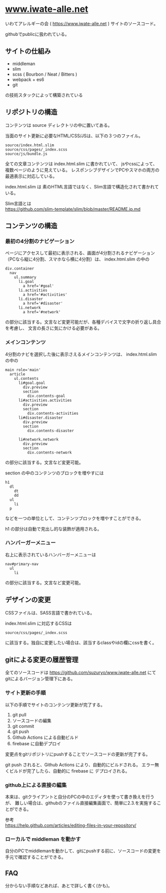 # www.iwate-alle.net

いわてアレルギーの会 ( https://www.iwate-alle.net ) サイトのソースコード。

githubでpublicに扱われている。


## サイトの仕組み

- middleman
- slim
- scss ( Bourbon / Neat / Bitters )
- webpack + es6
- git

の技術スタックによって構築されている


## リポジトリの構造

コンテンツは source ディレクトリの中に置いてある。

当面のサイト更新に必要なHTML/CSS/JSは、以下の３つのファイル。

```
source/index.html.slim
source/css/pages/_index.scss
source/js/bundle.js
```

全ての文章コンテンツは index.html.slim に書かれていて、
jsやcssによって、複数ページのように見えている。
レスポンシブデザインでPCやスマホの両方の最適表示に対応している。

index.html.slim は 素のHTML言語ではなく、Slim言語で構造化されて書かれている。

Slim言語とは  
https://github.com/slim-template/slim/blob/master/README.jp.md


## コンテンツの構造


### 最初の4分割のナビゲーション

ページにアクセスして最初に表示される、画面が4分割されるナビゲーション
（PCなら縦に4分割、スマホなら横に4分割）は、 index.html.slim の中の 

```
div.container
  nav
    ul.summary
      li.goal
        a href='#goal'
      li.activities
        a href='#activities'
      li.disaster
        a href='#disaster'
      li.network
        a href='#network'
```

の部分に該当する。文言など変更可能だが、各種デバイスで文字の折り返し具合を考慮し、
文言の長さに気にかける必要がある。


### メインコンテンツ

4分割のナビを選択した後に表示さえるメインコンテンツは、
index.html.slim の中の

```
main role='main'
  article
    ul.contents
      li#goal.goal
        div.preview
        section
          div.contents-goal
      li#activities.activities
        div.preview
        section
          div.contents-activities
      li#disaster.disaster
        div.preview
        section
          div.contents-disaster

      li#network.network
        div.preview
        section
          div.contents-network
```

の部分に該当する。文言など変更可能。

section の中のコンテンツのブロックを増やすには

```
h1
  dl
    dt
    dd
  ul
    li
  p
```

などを一つの単位として、コンテンツブロックを増やすことができる。

h1 の部分は自動で見出し的な装飾が適用される。


### ハンバーガーメニュー

右上に表示されているハンバーガーメニューは

```
nav#primary-nav
  ul
    li
```

の部分に該当する。文言など変更可能。


## デザインの変更

CSSファイルは、SASS言語で書かれている。

index.html.slim に対応するCSSは

```
source/css/pages/_index.scss
```

に該当する。独自に変更したい場合は、該当するclassやidの欄にcssを書く。


## gitによる変更の履歴管理

全てのソースコードは https://github.com/suzuryo/www.iwate-alle.net にて
gitによるバージョン管理下にある。


### サイト更新の手順

以下の手順でサイトのコンテンツ更新が完了する。

1. git pull
2. ソースコードの編集
3. git commit
4. git push
5. Github Actions による自動ビルド
6. firebase に自動デプロイ

変更点をgitリポジトリにpushすることでソースコードの更新が完了する。

git push されると、Github Actions により、自動的にビルドされる。
エラー無くビルドが完了したら、自動的に firebase に デプロイされる。


### github上による直接の編集

本来は、gitクライアントと自分のPCの中のエディタを使って書き換えを行うが、
難しい場合は、githubのファイル直接編集画面で、簡単に2.3.を実施することができる。

参考  
https://help.github.com/articles/editing-files-in-your-repository/


### ローカルで middleman を動かす

自分のPCでmiddlemanを動かして、gitにpushする前に、ソースコードの変更を
手元で確認することができる。


## FAQ

分からない手順などあれば、あとで詳しく書く(かも)。
